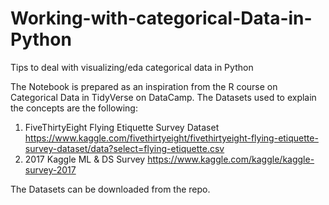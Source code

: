 # Working-with-categorical-Data-in-Python
Tips to deal with visualizing/eda categorical data in Python

The Notebook is prepared as an inspiration from the R course on Categorical Data in TidyVerse on DataCamp.
The Datasets used to explain the concepts are the following:
1. FiveThirtyEight Flying Etiquette Survey Dataset
https://www.kaggle.com/fivethirtyeight/fivethirtyeight-flying-etiquette-survey-dataset/data?select=flying-etiquette.csv
2. 2017 Kaggle ML & DS Survey
https://www.kaggle.com/kaggle/kaggle-survey-2017

The Datasets can be downloaded from the repo.
